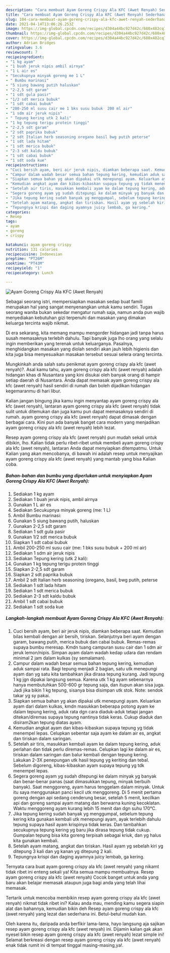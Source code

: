 ```yaml
---
description: "Cara membuat Ayam Goreng Crispy Ala KFC (Awet Renyah) Sederhana dan Mudah Dibuat"
title: "Cara membuat Ayam Goreng Crispy Ala KFC (Awet Renyah) Sederhana dan Mudah Dibuat"
slug: 104-cara-membuat-ayam-goreng-crispy-ala-kfc-awet-renyah-sederhana-dan-mudah-dibuat
date: 2021-04-14T13:06:26.253Z
image: https://img-global.cpcdn.com/recipes/d304a44bc927d42c/680x482cq70/ayam-goreng-crispy-ala-kfc-awet-renyah-foto-resep-utama.jpg
thumbnail: https://img-global.cpcdn.com/recipes/d304a44bc927d42c/680x482cq70/ayam-goreng-crispy-ala-kfc-awet-renyah-foto-resep-utama.jpg
cover: https://img-global.cpcdn.com/recipes/d304a44bc927d42c/680x482cq70/ayam-goreng-crispy-ala-kfc-awet-renyah-foto-resep-utama.jpg
author: Adrian Bridges
ratingvalue: 3.6
reviewcount: 7
recipeingredient:
- "1 kg ayam"
- "1 buah jeruk nipis ambil airnya"
- "1 L air es"
- "Secukupnya minyak goreng me 1 L"
- " Bumbu marinasi"
- "5 siung bawang putih haluskan"
- "2-2,5 sdt garam"
- "1 sdt gula pasir"
- "1/2 sdt merica bubuk"
- "1 sdt cabai bubuk"
- "200-250 ml susu cair me 1 bks susu bubuk  200 ml air"
- "1 sdm air jeruk nipis"
- " Tepung kering utk 2 kali"
- "1 kg tepung terigu protein tinggi"
- "2-2,5 sdt garam"
- "2 sdt paprika bubuk"
- "2 sdt Italian herb seasoning oregano basil bwg putih peterse"
- "1 sdt lada hitam"
- "1 sdt merica bubuk"
- "2-3 sdt kaldu bubuk"
- "1 sdt cabai bubuk"
- "1 sdt soda kue"
recipeinstructions:
- "Cuci bersih ayam, beri air jeruk nipis, diamkan beberapa saat. Kemudian bilas kembali dengan air bersih, tiriskan. Selanjutnya beri ayam dengan garam, bawang putih, merica bubuk dan cabai bubuk. Remas-remas supaya bumbu meresap. Kmdn tuang campuran susu cair dan 1 sdm air jeruk lemon/nipis. Simpan ayam dalam wadah kedap udara dan rendam minimal 2 jam dalam kulkas (sy semalaman)."
- "Campur dalam wadah besar semua bahan tepung kering, kemudian aduk sampai rata. Bagi tepung menjadi 2 bagian, satu utk menepungi ayam dan yg satu kita tambahkan jika dirasa tepung kurang. Jadi tepung 1 kg jgn dipakai langsung semua. Karena utk 1 kg ayam sebenarnya hanya membutuhkan 500-600 gr tepung saja, dan itupun akan sisa juga. Jadi jika bikin 1 kg tepung, sisanya bisa disimpan utk stok. Note: sendok takar yg sy pakai."
- "Siapkan semua bahan yg akan dipakai utk menepungi ayam. Keluarkan ayam dari dalam kulkas, kmdn masukkan beberapa potong ayam ke dalam tepung kering, aduk rata dgn cara diaduk-aduk tetapi jangan ditekan/diremas supaya tepung nantinya tidak keras. Cukup diaduk dan disiram2kan tepung diatas ayam."
- "Kemudian angkat ayam dan kibas-kibaskan supaya tepung yg tidak menempel lepas. Celupkan sebentar saja ayam ke dalam air es, angkat dan tiriskan dalam saringan."
- "Setelah air tiris, masukkan kembali ayam ke dalam tepung kering, aduk perlahan dan tidak perlu diremas-remas. Celupkan lagi ke dalam air es, tiriskan dalam saringan dan balur kembali dengan tepung kering. Lakukan 2-3X penepungan utk hasil tepung yg keriting dan tebal. Sebelum digoreng, kibas-kibaskan ayam supaya tepung yg tdk menempel lepas."
- "Segera goreng ayam yg sudah ditepungi ke dalam minyak yg banyak dan benar-benar panas (saat dimasukkan tepung, minyak berbuih banyak). Saat menggoreng, ayam harus tenggelam dalam minyak. Untuk itu saya menggunakan panci kecil utk menggoreng. Di 5 menit pertama goreng dengan api sedang cenderung besar, setelah 5 menit, kecilkan api dan goreng sampai ayam matang dan berwarna kuning kecoklatan. Waktu menggoreng ayam kurang lebih 15 menit dan dgn suhu 170°C."
- "Jika tepung kering sudah banyak yg menggumpal, sebelum tepung kering kita gunakan kembali utk menepungi ayam, ayak terlebih dahulu tepung supaya hasil ayam krispinya tidak keras. Dan tambahkan secukupnya tepung kering yg baru jika dirasa tepung tidak cukup. Gumpalan tepung bisa kita goreng terpisah sebagai kriuk, dan yg halus kita gunakan kembali."
- "Setelah ayam matang, angkat dan tiriskan. Hasil ayam yg sebelah kiri yg ditepung 3 kali dan yg kanan yg ditepung 2 kali."
- "Tepungnya krispi dan daging ayamnya juicy lembab, ga kering."
categories:
- Resep
tags:
- ayam
- goreng
- crispy

katakunci: ayam goreng crispy 
nutrition: 131 calories
recipecuisine: Indonesian
preptime: "PT26M"
cooktime: "PT43M"
recipeyield: "1"
recipecategory: Lunch

---
```



![Ayam Goreng Crispy Ala KFC (Awet Renyah)](https://img-global.cpcdn.com/recipes/d304a44bc927d42c/680x482cq70/ayam-goreng-crispy-ala-kfc-awet-renyah-foto-resep-utama.jpg)

Sebagai seorang istri, mempersiapkan masakan sedap buat famili merupakan hal yang sangat menyenangkan untuk kamu sendiri. Tugas seorang  wanita bukan sekedar mengatur rumah saja, namun anda pun wajib menyediakan kebutuhan gizi terpenuhi dan masakan yang dimakan keluarga tercinta wajib nikmat.

Di era  sekarang, kita memang mampu mengorder hidangan jadi tanpa harus susah memasaknya terlebih dahulu. Tapi banyak juga lho orang yang selalu ingin memberikan yang terenak untuk keluarganya. Pasalnya, menghidangkan masakan yang diolah sendiri akan jauh lebih higienis dan kita juga bisa menyesuaikan masakan tersebut sesuai selera orang tercinta. 



Mungkinkah anda salah satu penikmat ayam goreng crispy ala kfc (awet renyah)?. Asal kamu tahu, ayam goreng crispy ala kfc (awet renyah) adalah hidangan khas di Nusantara yang kini disukai oleh banyak orang di hampir setiap daerah di Nusantara. Anda dapat memasak ayam goreng crispy ala kfc (awet renyah) hasil sendiri di rumah dan boleh dijadikan hidangan kegemaranmu di hari libur.

Kalian jangan bingung jika kamu ingin menyantap ayam goreng crispy ala kfc (awet renyah), lantaran ayam goreng crispy ala kfc (awet renyah) tidak sulit untuk ditemukan dan juga kamu pun dapat memasaknya sendiri di rumah. ayam goreng crispy ala kfc (awet renyah) dapat dimasak dengan berbagai cara. Kini pun ada banyak banget cara modern yang menjadikan ayam goreng crispy ala kfc (awet renyah) lebih lezat.

Resep ayam goreng crispy ala kfc (awet renyah) pun mudah sekali untuk dibikin, lho. Kalian tidak perlu ribet-ribet untuk membeli ayam goreng crispy ala kfc (awet renyah), lantaran Anda dapat menyiapkan ditempatmu. Untuk Kalian yang akan mencobanya, di bawah ini adalah resep untuk menyajikan ayam goreng crispy ala kfc (awet renyah) yang mantab yang bisa Kalian coba.

<!--inarticleads1-->

##### Bahan-bahan dan bumbu yang diperlukan untuk menyiapkan Ayam Goreng Crispy Ala KFC (Awet Renyah):

1. Sediakan 1 kg ayam
1. Sediakan 1 buah jeruk nipis, ambil airnya
1. Gunakan 1 L air es
1. Sediakan Secukupnya minyak goreng (me: 1 L)
1. Ambil  Bumbu marinasi:
1. Gunakan 5 siung bawang putih, haluskan
1. Gunakan 2-2,5 sdt garam
1. Sediakan 1 sdt gula pasir
1. Gunakan 1/2 sdt merica bubuk
1. Siapkan 1 sdt cabai bubuk
1. Ambil 200-250 ml susu cair (me: 1 bks susu bubuk + 200 ml air)
1. Sediakan 1 sdm air jeruk nipis
1. Sediakan  Tepung kering (utk 2 kali):
1. Gunakan 1 kg tepung terigu protein tinggi
1. Siapkan 2-2,5 sdt garam
1. Siapkan 2 sdt paprika bubuk
1. Ambil 2 sdt Italian herb seasoning (oregano, basil, bwg putih, peterse
1. Sediakan 1 sdt lada hitam
1. Sediakan 1 sdt merica bubuk
1. Sediakan 2-3 sdt kaldu bubuk
1. Ambil 1 sdt cabai bubuk
1. Sediakan 1 sdt soda kue




<!--inarticleads2-->

##### Langkah-langkah membuat Ayam Goreng Crispy Ala KFC (Awet Renyah):

1. Cuci bersih ayam, beri air jeruk nipis, diamkan beberapa saat. Kemudian bilas kembali dengan air bersih, tiriskan. Selanjutnya beri ayam dengan garam, bawang putih, merica bubuk dan cabai bubuk. Remas-remas supaya bumbu meresap. Kmdn tuang campuran susu cair dan 1 sdm air jeruk lemon/nipis. Simpan ayam dalam wadah kedap udara dan rendam minimal 2 jam dalam kulkas (sy semalaman).
1. Campur dalam wadah besar semua bahan tepung kering, kemudian aduk sampai rata. Bagi tepung menjadi 2 bagian, satu utk menepungi ayam dan yg satu kita tambahkan jika dirasa tepung kurang. Jadi tepung 1 kg jgn dipakai langsung semua. Karena utk 1 kg ayam sebenarnya hanya membutuhkan 500-600 gr tepung saja, dan itupun akan sisa juga. Jadi jika bikin 1 kg tepung, sisanya bisa disimpan utk stok. Note: sendok takar yg sy pakai.
1. Siapkan semua bahan yg akan dipakai utk menepungi ayam. Keluarkan ayam dari dalam kulkas, kmdn masukkan beberapa potong ayam ke dalam tepung kering, aduk rata dgn cara diaduk-aduk tetapi jangan ditekan/diremas supaya tepung nantinya tidak keras. Cukup diaduk dan disiram2kan tepung diatas ayam.
1. Kemudian angkat ayam dan kibas-kibaskan supaya tepung yg tidak menempel lepas. Celupkan sebentar saja ayam ke dalam air es, angkat dan tiriskan dalam saringan.
1. Setelah air tiris, masukkan kembali ayam ke dalam tepung kering, aduk perlahan dan tidak perlu diremas-remas. Celupkan lagi ke dalam air es, tiriskan dalam saringan dan balur kembali dengan tepung kering. Lakukan 2-3X penepungan utk hasil tepung yg keriting dan tebal. Sebelum digoreng, kibas-kibaskan ayam supaya tepung yg tdk menempel lepas.
1. Segera goreng ayam yg sudah ditepungi ke dalam minyak yg banyak dan benar-benar panas (saat dimasukkan tepung, minyak berbuih banyak). Saat menggoreng, ayam harus tenggelam dalam minyak. Untuk itu saya menggunakan panci kecil utk menggoreng. Di 5 menit pertama goreng dengan api sedang cenderung besar, setelah 5 menit, kecilkan api dan goreng sampai ayam matang dan berwarna kuning kecoklatan. Waktu menggoreng ayam kurang lebih 15 menit dan dgn suhu 170°C.
1. Jika tepung kering sudah banyak yg menggumpal, sebelum tepung kering kita gunakan kembali utk menepungi ayam, ayak terlebih dahulu tepung supaya hasil ayam krispinya tidak keras. Dan tambahkan secukupnya tepung kering yg baru jika dirasa tepung tidak cukup. Gumpalan tepung bisa kita goreng terpisah sebagai kriuk, dan yg halus kita gunakan kembali.
1. Setelah ayam matang, angkat dan tiriskan. Hasil ayam yg sebelah kiri yg ditepung 3 kali dan yg kanan yg ditepung 2 kali.
1. Tepungnya krispi dan daging ayamnya juicy lembab, ga kering.




Ternyata cara buat ayam goreng crispy ala kfc (awet renyah) yang nikamt tidak ribet ini enteng sekali ya! Kita semua mampu membuatnya. Resep ayam goreng crispy ala kfc (awet renyah) Cocok banget untuk anda yang baru akan belajar memasak ataupun juga bagi anda yang telah lihai memasak.

Tertarik untuk mencoba membikin resep ayam goreng crispy ala kfc (awet renyah) nikmat tidak ribet ini? Kalau anda mau, mending kamu segera siapin alat dan bahannya, kemudian bikin deh Resep ayam goreng crispy ala kfc (awet renyah) yang lezat dan sederhana ini. Betul-betul mudah kan. 

Oleh karena itu, daripada anda berfikir lama-lama, hayo langsung aja sajikan resep ayam goreng crispy ala kfc (awet renyah) ini. Dijamin kalian gak akan nyesel bikin resep ayam goreng crispy ala kfc (awet renyah) lezat simple ini! Selamat berkreasi dengan resep ayam goreng crispy ala kfc (awet renyah) enak tidak rumit ini di tempat tinggal masing-masing,ya!.

